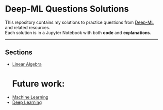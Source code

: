 # Deep-ML Questions Solutions

This repository contains my solutions to practice questions from [Deep-ML](https://deep-ml.com/) and related resources.  
Each solution is in a Jupyter Notebook with both **code** and **explanations**.

---

##  Sections
- [Linear Algebra](https://github.com/amrgaberM/deep-ml-questions/tree/main/linear%20algebra)
  # Future work:
- [Machine Learning](machine_learning/README.md)  
- [Deep Learning](deep_learning/README.md)  

